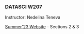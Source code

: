 ### DATASCI W207
Instructor: Nedelina Teneva

[Summer'23 Website](https://docs.google.com/document/d/e/2PACX-1vQj2Au2YWcgnlT6MWG54GXlZKNbsqySdbzExsB_odFOmlr114bPwcWuaIf0xN7HM99E8OURZZ664wQD/pub) - Sections 2 & 3
